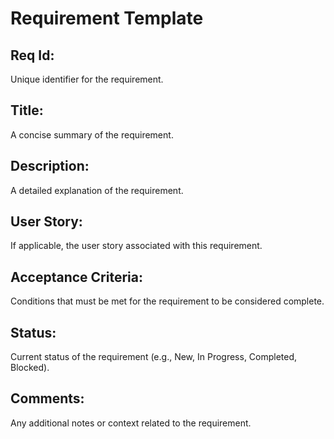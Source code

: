 # Requirement Template

## Req Id:
Unique identifier for the requirement.

## Title:
A concise summary of the requirement.

## Description:
A detailed explanation of the requirement.
## User Story:
If applicable, the user story associated with this requirement.
## Acceptance Criteria:
Conditions that must be met for the requirement to be considered complete.
## Status:
Current status of the requirement (e.g., New, In Progress, Completed, Blocked).
## Comments:
Any additional notes or context related to the requirement.